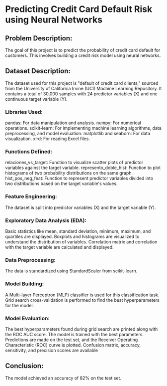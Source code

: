 # Predicting Credit Card Default Risk using Neural Networks
## Problem Description:
The goal of this project is to predict the probability of credit card default for customers. This involves building a credit risk model using neural networks.

## Dataset Description:
The dataset used for this project is "default of credit card clients," sourced from the University of California Irvine (UCI) Machine Learning Repository. It contains a total of 30,000 samples with 24 predictor variables (X) and one continuous target variable (Y).

### Libraries Used:
pandas: For data manipulation and analysis.
numpy: For numerical operations.
scikit-learn: For implementing machine learning algorithms, data preprocessing, and model evaluation.
matplotlib and seaborn: For data visualization.
xlrd: For reading Excel files.

### Functions Defined:
relaciones_vs_target: Function to visualize scatter plots of predictor variables against the target variable.
represento_doble_hist: Function to plot histograms of two probability distributions on the same graph.
hist_pos_neg_feat: Function to represent predictor variables divided into two distributions based on the target variable's values.


### Feature Engineering:
The dataset is split into predictor variables (X) and the target variable (Y).

### Exploratory Data Analysis (EDA):
Basic statistics like mean, standard deviation, minimum, maximum, and quartiles are displayed.
Boxplots and histograms are visualized to understand the distribution of variables.
Correlation matrix and correlation with the target variable are calculated and displayed.

### Data Preprocessing:
The data is standardized using StandardScaler from scikit-learn.

### Model Building:
A Multi-layer Perceptron (MLP) classifier is used for this classification task. Grid search cross-validation is performed to find the best hyperparameters for the model.

### Model Evaluation:
The best hyperparameters found during grid search are printed along with the ROC AUC score.
The model is trained with the best parameters.
Predictions are made on the test set, and the Receiver Operating Characteristic (ROC) curve is plotted.
Confusion matrix, accuracy, sensitivity, and precision scores are available 

## Conclusion:
The model achieved an accuracy of 82% on the test set.
